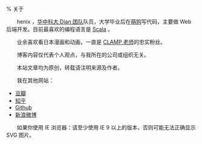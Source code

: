 % 关于

　　henix ，[华中科大 Dian 团队](http://www.dian.org.cn/)队员，大学毕业后在[萌购](http://www.030buy.com/)写代码，主要做 Web 后端开发。目前最喜欢的编程语言是 [Scala](http://www.scala-lang.org/) 。

　　业余喜欢看日本漫画和动画，一直是 [CLAMP 老师](http://clamp-net.com/)的忠实粉丝。

　　博客内容仅代表个人观点，与我所在的公司或组织无关。

　　本站文章均为原创，转载请注明来源及作者。

　　我在其他网站：

* [豆瓣](http://www.douban.com/people/henix/)
* [知乎](http://www.zhihu.com/people/henix)
* [Github](https://github.com/henix)
* [新浪微博](http://weibo.com/henix10)

　　如果你使用 IE 浏览器：请至少使用 IE 9 以上的版本，否则可能无法正确显示 SVG 图片。
